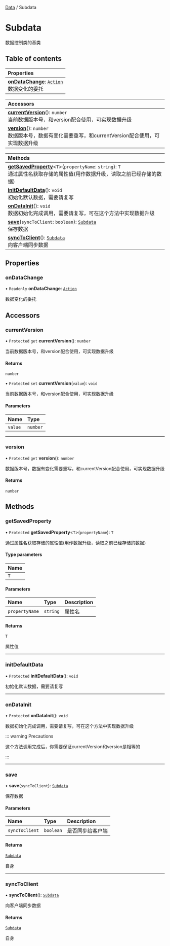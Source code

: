 [Data](../groups/Core.Data.md) / Subdata

# Subdata <Badge type="tip" text="Class" /> <Score text="Subdata" />

数据控制类的基类

## Table of contents

| Properties |
| :-----|
| **[onDataChange](mw.Subdata.md#ondatachange)**: [`Action`](mw.Action.md) <br> 数据变化的委托|

| Accessors |
| :-----|
| **[currentVersion](mw.Subdata.md#currentversion)**(): `number` <br> 当前数据版本号，和version配合使用，可实现数据升级|
| **[version](mw.Subdata.md#version)**(): `number` <br> 数据版本号，数据有变化需要重写，和currentVersion配合使用，可实现数据升级|

| Methods |
| :-----|
| **[getSavedProperty](mw.Subdata.md#getsavedproperty)**<`T`\>(`propertyName`: `string`): `T` <br> 通过属性名获取存储的属性值(用作数据升级，读取之前已经存储的数据)|
| **[initDefaultData](mw.Subdata.md#initdefaultdata)**(): `void` <br> 初始化默认数据，需要请复写|
| **[onDataInit](mw.Subdata.md#ondatainit)**(): `void` <br> 数据初始化完成调用，需要请复写，可在这个方法中实现数据升级|
| **[save](mw.Subdata.md#save)**(`syncToClient`: `boolean`): [`Subdata`](mw.Subdata.md) <br> 保存数据|
| **[syncToClient](mw.Subdata.md#synctoclient)**(): [`Subdata`](mw.Subdata.md) <br> 向客户端同步数据|

## Properties

### onDataChange <Score text="onDataChange" /> 

• `Readonly` **onDataChange**: [`Action`](mw.Action.md)

数据变化的委托

## Accessors

### currentVersion <Score text="currentVersion" /> 

• `Protected` `get` **currentVersion**(): `number`

当前数据版本号，和version配合使用，可实现数据升级

#### Returns

`number`

• `Protected` `set` **currentVersion**(`value`): `void`

当前数据版本号，和version配合使用，可实现数据升级

#### Parameters

| Name | Type |
| :------ | :------ |
| `value` | `number` |


___

### version <Score text="version" /> 

• `Protected` `get` **version**(): `number`

数据版本号，数据有变化需要重写，和currentVersion配合使用，可实现数据升级

#### Returns

`number`

## Methods

### getSavedProperty <Score text="getSavedProperty" /> 

• `Protected` **getSavedProperty**<`T`\>(`propertyName`): `T` 

通过属性名获取存储的属性值(用作数据升级，读取之前已经存储的数据)


#### Type parameters

| Name |
| :------ |
| `T` |

#### Parameters

| Name | Type | Description |
| :------ | :------ | :------ |
| `propertyName` | `string` |  属性名 |

#### Returns

`T`

属性值

___

### initDefaultData <Score text="initDefaultData" /> 

• `Protected` **initDefaultData**(): `void` 

初始化默认数据，需要请复写



___

### onDataInit <Score text="onDataInit" /> 

• `Protected` **onDataInit**(): `void` 

数据初始化完成调用，需要请复写，可在这个方法中实现数据升级

::: warning Precautions

这个方法调用完成后，你需要保证currentVersion和version是相等的

:::



___

### save <Score text="save" /> 

• **save**(`syncToClient`): [`Subdata`](mw.Subdata.md) <Badge type="tip" text="server" />

保存数据


#### Parameters

| Name | Type | Description |
| :------ | :------ | :------ |
| `syncToClient` | `boolean` |  是否同步给客户端 |

#### Returns

[`Subdata`](mw.Subdata.md)

自身

___

### syncToClient <Score text="syncToClient" /> 

• **syncToClient**(): [`Subdata`](mw.Subdata.md) <Badge type="tip" text="server" />

向客户端同步数据


#### Returns

[`Subdata`](mw.Subdata.md)

自身
